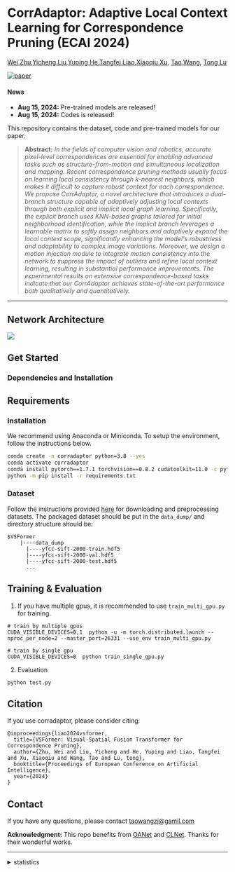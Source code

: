 

# CorrAdaptor: Adaptive Local Context Learning for Correspondence Pruning (ECAI 2024)

[Wei Zhu](),[Yicheng Liu](),[Yuping He](),[Tangfei Liao](),[Xiaoqiu Xu](),
[Tao Wang](https://scholar.google.com/citations?user=TsDufoMAAAAJ&hl=en), 
[Tong Lu](https://cs.nju.edu.cn/lutong/index.htm)



[![paper](https://img.shields.io/badge/arXiv-Paper-<COLOR>.svg)](https://arxiv.org/pdf/2305.17863)


#### News
- **Aug 15, 2024:** Pre-trained models are released!
- **Aug 15, 2024:** Codes is released!

This repository contains the dataset, code and pre-trained models for our paper.


> **Abstract:** *In the fields of computer vision and robotics, accurate pixel-level correspondences are essential for enabling advanced tasks such as structure-from-motion and simultaneous localization and mapping. Recent correspondence pruning methods usually focus on learning local consistency through k-nearest neighbors, which makes it difficult to capture robust context for each correspondence. We propose CorrAdaptor, a novel architecture that introduces a dual-branch structure capable of adaptively adjusting local contexts through both explicit and implicit local graph learning. Specifically, the explicit branch uses KNN-based graphs tailored for initial neighborhood identification, while the implicit branch leverages a learnable matrix to softly assign neighbors and adaptively expand the local context scope, significantly enhancing the model's robustness and adaptability to complex image variations. Moreover, we design a motion injection module to integrate motion consistency into the network to suppress the impact of outliers and refine local context learning, resulting in substantial performance improvements. The experimental results on extensive correspondence-based tasks indicate that our CorrAdaptor achieves state-of-the-art performance both qualitatively and quantitatively.* 
<hr />


## Network Architecture
![](assets/corradaptor_framework.png)


## Get Started
### Dependencies and Installation

## Requirements

### Installation
We recommend using Anaconda or Miniconda. To setup the environment, follow the instructions below. 
```bash
conda create -n corradaptor python=3.8 --yes
conda activate corradaptor
conda install pytorch==1.7.1 torchvision==0.8.2 cudatoolkit=11.0 -c pytorch --yes
python -m pip install -r requirements.txt

```

### Dataset
Follow the instructions provided [here](https://github.com/zjhthu/OANet) for downloading and preprocessing datasets. 
The packaged dataset should be put in the `data_dump/` and directory structure should be: 
```
$VSFormer
    |----data_dump
      |----yfcc-sift-2000-train.hdf5
      |----yfcc-sift-2000-val.hdf5
      |----yfcc-sift-2000-test.hdf5
      ...
```

## Training & Evaluation
1. If you have multiple gpus, it is recommended to use `train_multi_gpu.py` for training. 
```
# train by multiple gpus
CUDA_VISIBLE_DEVICES=0,1  python -u -m torch.distributed.launch --nproc_per_node=2 --master_port=26331 --use_env train_multi_gpu.py

# train by single gpu
CUDA_VISIBLE_DEVICES=0  python train_single_gpu.py
```

2. Evaluation
```
python test.py
```

## Citation
If you use corradaptor, please consider citing:

    @inproceedings{liao2024vsformer,
      title={VSFormer: Visual-Spatial Fusion Transformer for Correspondence Pruning},
      author={Zhu, Wei and Liu, Yicheng and He, Yuping and Liao, Tangfei and Xu, Xiaoqiu and Wang, Tao and Lu, tong},
      booktitle={Proceedings of European Conference on Artificial Intelligence},
      year={2024}
    }

## Contact
If you have any questions, please contact taowangzj@gamil.com

**Acknowledgment:** This repo benefits from [OANet](https://github.com/zjhthu/OANet) and [CLNet](https://github.com/sailor-z/CLNet). Thanks for their wonderful works. 


---
<details>
<summary>statistics</summary>

![visitors](https://visitor-badge.laobi.icu/badge?page_id=TaoWangzj/CorrAdaptor)

</details>

